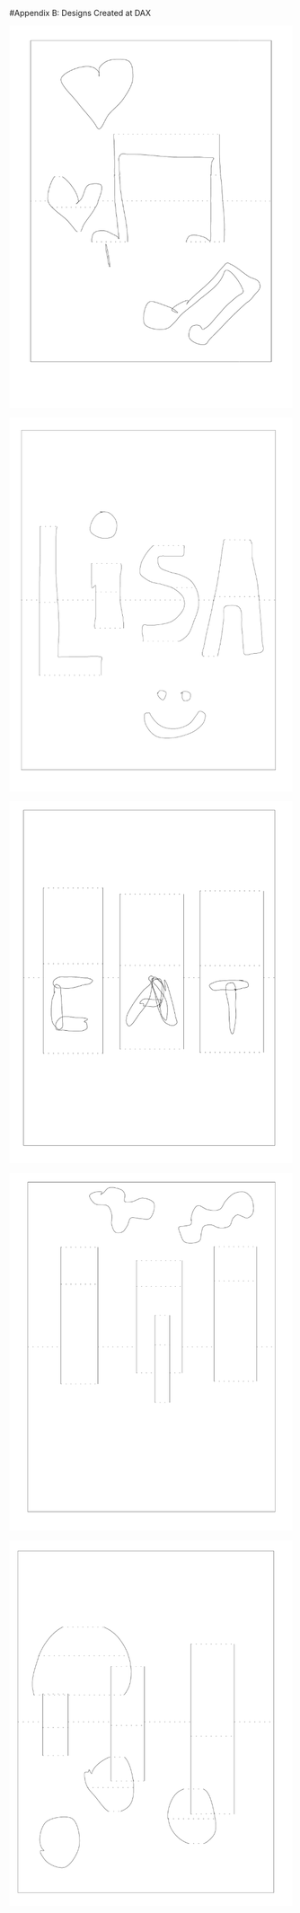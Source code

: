 #Appendix B: Designs Created at DAX

![](figures/91_Appendix_DAX_Creations/music_notes.png)

![](figures/91_Appendix_DAX_Creations/lisa_name.png)

![](figures/91_Appendix_DAX_Creations/cat_name.png) 

![](figures/91_Appendix_DAX_Creations/buildings_clouds.png)

![](figures/91_Appendix_DAX_Creations/overlapping_features.png)